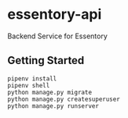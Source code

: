 # essentory-api
Backend Service for Essentory

## Getting Started
```
pipenv install
pipenv shell
python manage.py migrate
python manage.py createsuperuser
python manage.py runserver
```
